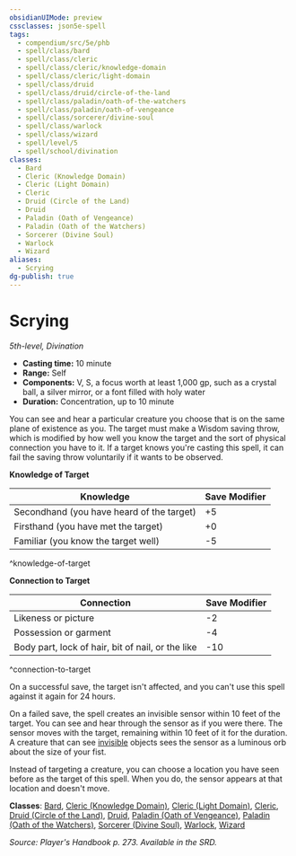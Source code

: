 ```yaml
---
obsidianUIMode: preview
cssclasses: json5e-spell
tags:
  - compendium/src/5e/phb
  - spell/class/bard
  - spell/class/cleric
  - spell/class/cleric/knowledge-domain
  - spell/class/cleric/light-domain
  - spell/class/druid
  - spell/class/druid/circle-of-the-land
  - spell/class/paladin/oath-of-the-watchers
  - spell/class/paladin/oath-of-vengeance
  - spell/class/sorcerer/divine-soul
  - spell/class/warlock
  - spell/class/wizard
  - spell/level/5
  - spell/school/divination
classes:
  - Bard
  - Cleric (Knowledge Domain)
  - Cleric (Light Domain)
  - Cleric
  - Druid (Circle of the Land)
  - Druid
  - Paladin (Oath of Vengeance)
  - Paladin (Oath of the Watchers)
  - Sorcerer (Divine Soul)
  - Warlock
  - Wizard
aliases:
  - Scrying
dg-publish: true
---
```

# Scrying
*5th-level, Divination*  

- **Casting time:** 10 minute
- **Range:** Self
- **Components:** V, S, a focus worth at least 1,000 gp, such as a crystal ball, a silver mirror, or a font filled with holy water
- **Duration:** Concentration, up to 10 minute

You can see and hear a particular creature you choose that is on the same plane of existence as you. The target must make a Wisdom saving throw, which is modified by how well you know the target and the sort of physical connection you have to it. If a target knows you're casting this spell, it can fail the saving throw voluntarily if it wants to be observed.

**Knowledge of Target**

| Knowledge | Save Modifier |
|-----------|---------------|
| Secondhand (you have heard of the target) | +5 |
| Firsthand (you have met the target) | +0 |
| Familiar (you know the target well) | -5 |
^knowledge-of-target

**Connection to Target**

| Connection | Save Modifier |
|------------|---------------|
| Likeness or picture | -2 |
| Possession or garment | -4 |
| Body part, lock of hair, bit of nail, or the like | -10 |
^connection-to-target

On a successful save, the target isn't affected, and you can't use this spell against it again for 24 hours.

On a failed save, the spell creates an invisible sensor within 10 feet of the target. You can see and hear through the sensor as if you were there. The sensor moves with the target, remaining within 10 feet of it for the duration. A creature that can see [invisible](/3-Mechanics/CLI/rules/conditions.md#invisible) objects sees the sensor as a luminous orb about the size of your fist.

Instead of targeting a creature, you can choose a location you have seen before as the target of this spell. When you do, the sensor appears at that location and doesn't move.

**Classes**: [Bard](/Admin/CLI/classes/bard.md), [Cleric (Knowledge Domain)](/Admin/CLI/classes/cleric-knowledge-domain.md), [Cleric (Light Domain)](/Admin/CLI/classes/cleric-light-domain.md), [Cleric](/Admin/CLI/classes/cleric.md), [Druid (Circle of the Land)](/Admin/CLI/classes/druid-circle-of-the-land.md), [Druid](/Admin/CLI/classes/druid.md), [Paladin (Oath of Vengeance)](/Admin/CLI/classes/paladin-oath-of-vengeance.md), [Paladin (Oath of the Watchers)](/Admin/CLI/classes/paladin-oath-of-the-watchers-tce.md), [Sorcerer (Divine Soul)](/Admin/CLI/classes/sorcerer-divine-soul-xge.md), [Warlock](/Admin/CLI/classes/warlock.md), [Wizard](/Admin/CLI/classes/wizard.md)

*Source: Player's Handbook p. 273. Available in the SRD.*